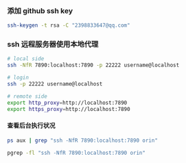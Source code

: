 ### 添加 github ssh key

```bash
ssh-keygen -t rsa -C "2398833647@qq.com"
```
### ssh 远程服务器使用本地代理

```bash
# local side
ssh -NfR 7890:localhost:7890 -p 22222 username@localhost

# login
ssh -p 22222 username@localhost

# remote side
export http_proxy=http://localhost:7890
export https_proxy=http://localhost:7890
```
#### 查看后台执行状况

```bash
ps aux | grep "ssh -NfR 7890:localhost:7890 orin"

pgrep -fl "ssh -NfR 7890:localhost:7890 orin"
```

